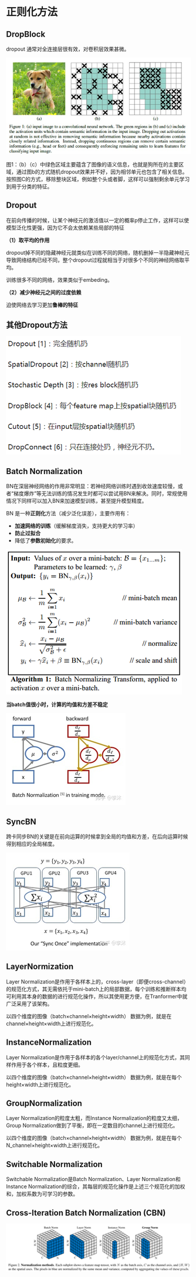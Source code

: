 # 正则化方法

## DropBlock

dropout 通常对全连接层很有效，对卷积层效果甚微。

![img](image/v2-792396f4c02168c5bf05db43a1181b32_b.jpg)

图1：（b）（c）中绿色区域主要蕴含了图像的语义信息，也就是狗所在的主要区域，通过图b的方式随机dropout效果并不好，因为相邻单元也包含了相关信息。按照图C的方式，移除整块区域，例如整个头或者脚，这样可以强制剩余单元学习到用于分类的特征。

## Dropout

在前向传播的时候，让某个神经元的激活值以一定的概率p停止工作，这样可以使模型泛化性更强，因为它不会太依赖某些局部的特征

**（1）取平均的作用**

dropout掉不同的隐藏神经元就类似在训练不同的网络，随机删掉一半隐藏神经元导致网络结构已经不同，整个dropout过程就相当于对很多个不同的神经网络取平均。

训练很多不同的网络，效果类似于embeding。

**（2）减少神经元之间的过度依赖**

迫使网络去学习更加**鲁棒的特征**



## 其他Dropout方法

![image-20200519185758643](image/image-20200519185758643.png)



## Batch Normalization

BN在深层神经网络的作用非常明显：若神经网络训练时遇到收敛速度较慢，或者“梯度爆炸”等无法训练的情况发生时都可以尝试用BN来解决。同时，常规使用情况下同样可以加入BN来加速模型训练，甚至提升模型精度。

BN 是一种**正则化**方法（减少泛化误差），主要作用有：

- **加速网络的训练**（缓解梯度消失，支持更大的学习率）
- **防止过拟合**
- 降低了**参数初始化**的要求。

![TIM截图20180903222433](image/TIM截图20180903222433.png)

**当batch值很小时，计算的均值和方差不稳定**

![img](image/v2-eb5bd52313ffcb23df5712c83ee5b3fa_b.jpg)

## SyncBN

跨卡同步BN的关键是在前向运算的时候拿到全局的均值和方差，在后向运算时候得到相应的全局梯度。 

![img](image/v2-478272c8fe2ccbe3cf4dd50c281eff7e_b.jpg)

## LayerNormization

Layer Normalization是作用于各样本上的，cross-layer（即便cross-channel）的规范化方式，其无需依托于mini-batch上的局部数据，每个训练和推断样本均可利用其本身的数据的进行规范化操作，所以其使用更方便，在Tranformer中就广泛采用了该架构。

以四个维度的图像（batch×channel×height×width）
数据为例，就是在channel×height×width上进行规范化。

## InstanceNormalization

Layer Normalization是作用于各样本的各个layer/channel上的规范化方式，其同样作用于各个样本，且粒度更细。

以四个维度的图像（batch×channel×height×width）
数据为例，就是在每个height×width上进行规范化。

## GroupNormalization

Layer Normalization的粒度太粗，而Instance Normalization的粒度又太细， Group Normalization做到了平衡，即在一定数目的channel上进行规范化。

以四个维度的图像（batch×channel×height×width）
数据为例，就是在每个N_channel×height×width上进行规范化。

## Switchable Normalization

Switchable Normalization是Batch Normalization、Layer Normalization和Instance Normalization的综合，其每层的规范化操作是上述三个规范化的加权和，加权系数为可学习的参数。

## Cross-Iteration Batch Normalization (CBN)

![点击查看源网页](image/u=1721911216,2074084975&fm=15&gp=0.jpg)

